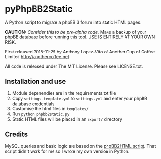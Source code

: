 # pyPhpBB2Static

A Python script to migrate a phpBB 3 forum into static HTML pages.


**CAUTION:** *Consider this to be pre-alpha code.* Make a backup of your phpBB database before running this tool. USE IS ENTIRELY AT YOUR OWN RISK.

First released 2015-11-29 by Anthony Lopez-Vito of Another Cup of Coffee Limited
http://anothercoffee.net

All code is released under The MIT License.
Please see LICENSE.txt.


## Installation and use

1. Module depenendies are in the requirements.txt file
1. Copy `settings-template.yml` to `settings.yml` and enter your phpBB database credentials
1. Customise the html files in `templates/`
1. Run `python phpbb2static.py`
1. Static HTML files will be placed in an `export/` directory

## Credits
MySQL queries and basic logic are based on the [phpBB2HTML script](http://www.scriptol.com/cms/phpbb2html.php). That script didn't work for me so I wrote my own version in Python.